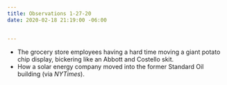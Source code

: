 ```yaml
---
title: Observations 1-27-20
date: 2020-02-18 21:19:00 -06:00


---
```


- The grocery store employees having a hard time moving a giant potato chip display, bickering like an Abbott and Costello skit.
- How a solar energy company moved into the former Standard Oil building (via *NYTimes*).